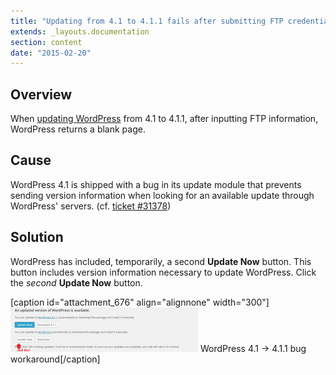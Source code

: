 ```yaml
---
title: "Updating from 4.1 to 4.1.1 fails after submitting FTP credentials - returns blank page"
extends: _layouts.documentation
section: content
date: "2015-02-20"
---
```


## Overview

When [updating WordPress](/docs/wordpress/updating-wordpress/ "Updating WordPress") from 4.1 to 4.1.1, after inputting FTP information, WordPress returns a blank page.

## Cause

WordPress 4.1 is shipped with a bug in its update module that prevents sending version information when looking for an available update through WordPress' servers. (cf. [ticket #31378](https://core.trac.wordpress.org/ticket/31378))

## Solution

WordPress has included, temporarily, a second **Update Now** button. This button includes version information necessary to update WordPress. Click the _second_ **Update Now** button.

\[caption id="attachment\_676" align="alignnone" width="300"\][![WordPress 4.1 -> 4.1.1 bug workaround](images/wordpress-second-update-now-btn-300x71.png)](/docs/wp-content/uploads/2015/02/wordpress-second-update-now-btn.png) WordPress 4.1 -> 4.1.1 bug workaround\[/caption\]
